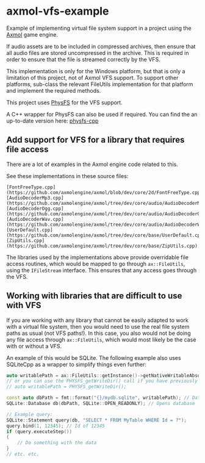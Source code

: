 # axmol-vfs-example
Example of implementing virtual file system support in a project using the [Axmol](https://github.com/axmolengine/axmol) game engine.

If audio assets are to be included in compressed archives, then ensure that all audio files are stored uncompressed in the archive.  This is required in order to ensure that the file is streamed correctly by the VFS.

This implementation is only for the Windows platform, but that is only a limitation of this project, not of Axmol VFS support. To support other platforms, sub-class the relevant FileUtils implementation for that platform and implement the required methods.

This project uses [PhysFS](https://github.com/icculus/physfs) for the VFS support.

A C++ wrapper for PhysFS can also be used if required. You can find the an up-to-date version here: [physfs-cpp](https://github.com/rh101/physfs-cpp)


## Add support for VFS for a library that requires file access

There are a lot of examples in the Axmol engine code related to this. 

See these implementations in these source files:
```
[FontFreeType.cpp](https://github.com/axmolengine/axmol/blob/dev/core/2d/FontFreeType.cpp)
[AudioDecoderMp3.cpp](https://github.com/axmolengine/axmol/tree/dev/core/audio/AudioDecoderMp3.cpp)
[AudioDecoderOgg.cpp](https://github.com/axmolengine/axmol/tree/dev/core/audio/AudioDecoderOgg.cpp)
[AudioDecoderWav.cpp](https://github.com/axmolengine/axmol/tree/dev/core/audio/AudioDecoderWav.cpp)
[UserDefault.cpp](https://github.com/axmolengine/axmol/tree/dev/core/base/UserDefault.cpp)
[ZipUtils.cpp](https://github.com/axmolengine/axmol/tree/dev/core/base/ZipUtils.cpp)
```

The libraries used by the implementations above provide overridable file access routines, which would be mapped to go through `ax::FileUtils`, using the `IFileStream` interface. This ensures that any access goes through the VFS.

## Working with libraries that are difficult to use with VFS

If you are working with any library that cannot be easily adapted to work with a virtual file system, then you would need to use the real file system paths as usual (not VFS paths!). In this case, you also would not be doing any file access through `ax::FileUtils`, which would most likely be the case with or without a VFS.

An example of this would be SQLite. The following example also uses SQLiteCpp as a wrapper to simplify things even further:

```cpp
auto writablePath = ax::FileUtils::getInstance()->getNativeWritableAbsolutePath(); // Get the underlying file system path to the relevant directory
// or you can use the PHYSFS_getWriteDir() call if you have previously set the native path via PHYSFS_setWriteDir();
// auto writablePath = PHYSFS_getWriteDir();

const auto dbPath = fmt::format("{}/mydb.sqlite", writablePath); // Database file is named "mydb.sqlite", and is stored in the root of our writable path
SQLite::Database db(dbPath, SQLite::OPEN_READONLY); // Opens database

// Example query:
SQLite::Statement query(db, "SELECT * FROM MyTable WHERE Id = ?");
query.bind(1, 12345); // Id of 12345
if (query.executeStep())
{
    // Do something with the data
}
// etc. etc.
```
